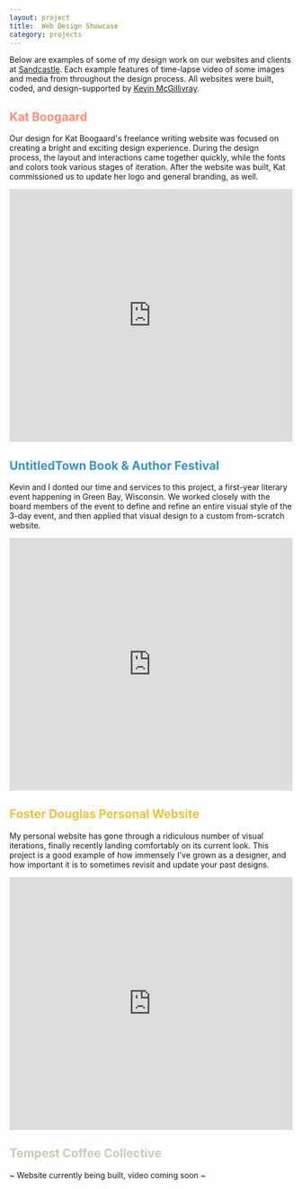 ```yaml
---
layout: project
title:  Web Design Showcase
category: projects
---
```

Below are examples of some of my design work on our websites and clients at [Sandcastle](http://sandcastle.co "Sandcastle").  Each example features of time-lapse video of some images and media from throughout the design process.  All websites were built, coded, and design-supported by [Kevin McGillivray](http://www.kevinmcgillivray.net "Kevin McGillivray").

<h2 style="color:#FF8C79;">Kat Boogaard</h2>

Our design for Kat Boogaard's freelance writing website was focused on creating a bright and exciting design experience.  During the design process, the layout and interactions came together quickly, while the fonts and colors took various stages of iteration.  After the website was built, Kat commissioned us to update her logo and general branding, as well.

<iframe src="https://player.vimeo.com/video/221399698?color=FF8C79&title=0&byline=0&portrait=0" width="100%" height="450" frameborder="0" webkitallowfullscreen mozallowfullscreen allowfullscreen></iframe>

<h2 style="color:#3897C1;">UntitledTown Book & Author Festival</h2>

Kevin and I donted our time and services to this project, a first-year literary event happening in Green Bay, Wisconsin.  We worked closely with the board members of the event to define and refine an entire visual style of the 3-day event, and then applied that visual design to a custom from-scratch website.

<iframe src="https://player.vimeo.com/video/221662474?color=3897C1&title=0&byline=0&portrait=0" width="100%" height="450" frameborder="0" webkitallowfullscreen mozallowfullscreen allowfullscreen></iframe>

<h2 style="color:#EDC336;">Foster Douglas Personal Website</h2>

My personal website has gone through a ridiculous number of visual iterations, finally recently landing comfortably on its current look. This project is a good example of how immensely I've grown as a designer, and how important it is to sometimes revisit and update your past designs.

<iframe src="https://player.vimeo.com/video/221784437?color=EDC336&title=0&byline=0&portrait=0" width="100%" height="450" frameborder="0" webkitallowfullscreen mozallowfullscreen allowfullscreen></iframe>

<h2 style="color:#CFC9B4;">Tempest Coffee Collective</h2>

~ Website currently being built, video coming soon ~